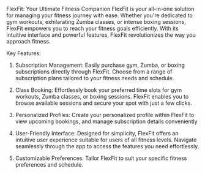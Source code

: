 FlexFit: Your Ultimate Fitness Companion
FlexFit is your all-in-one solution for managing your fitness journey with ease. Whether you're dedicated to gym workouts, exhilarating Zumba classes, or intense boxing sessions, FlexFit empowers you to reach your fitness goals efficiently. With its intuitive interface and powerful features, FlexFit revolutionizes the way you approach fitness.

Key Features:
1. Subscription Management:
Easily purchase gym, Zumba, or boxing subscriptions directly through FlexFit. Choose from a range of subscription plans tailored to your fitness needs and schedule.

2. Class Booking:
Effortlessly book your preferred time slots for gym workouts, Zumba classes, or boxing sessions. FlexFit enables you to browse available sessions and secure your spot with just a few clicks.

3. Personalized Profiles:
Create your personalized profile within FlexFit to view upcoming bookings, and manage subscription details conveniently

4. User-Friendly Interface:
Designed for simplicity, FlexFit offers an intuitive user experience suitable for users of all fitness levels. Navigate seamlessly through the app to access the features you need effortlessly.

5. Customizable Preferences:
Tailor FlexFit to suit your specific fitness preferences and schedule.
